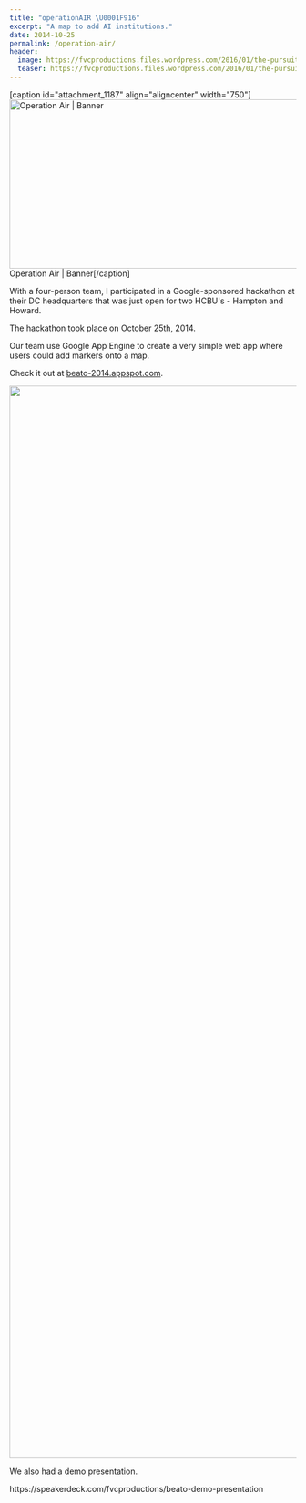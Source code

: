 ```yaml
---
title: "operationAIR \U0001F916"
excerpt: "A map to add AI institutions."
date: 2014-10-25
permalink: /operation-air/
header:
  image: https://fvcproductions.files.wordpress.com/2016/01/the-pursuit-of-knowledge-14.png
  teaser: https://fvcproductions.files.wordpress.com/2016/01/the-pursuit-of-knowledge-14.png
---
```

<p>[caption id="attachment_1187" align="aligncenter" width="750"]<a href="https://fvcproductions.files.wordpress.com/2014/10/hedaer-0011.jpg" rel="attachment wp-att-1187"><img class="size-full wp-image-1187" src="https://fvcproductions.files.wordpress.com/2014/10/hedaer-0011.jpg" alt="Operation Air | Banner" width="750" height="297" /></a> Operation Air | Banner[/caption]</p>
<p>With a four-person team, I participated in a Google-sponsored hackathon at their DC headquarters that was just open for two HCBU's - Hampton and Howard.</p>
<p>The hackathon took place on October 25th, 2014.</p>
<p>Our team use Google App Engine to create a very simple web app where users could add markers onto a map.</p>
<p>Check it out at <a href="http://beato-2014.appspot.com/" target="_blank">beato-2014.appspot.com</a>.</p>
<p><a href="https://mir-s3-cdn-cf.behance.net/project_modules/max_1200/5839b420810715.562f17e65a860.png"><img class="aligncenter" src="https://mir-s3-cdn-cf.behance.net/project_modules/max_1200/5839b420810715.562f17e65a860.png" alt="" width="1200" height="1884" /></a></p>
<p>We also had a demo presentation.</p>
<p>https://speakerdeck.com/fvcproductions/beato-demo-presentation</p>
